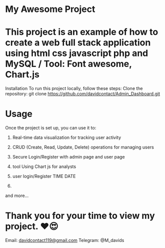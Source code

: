 # My Awesome Project

# This project is an example of how to create a web full stack application using html css javascript php and MySQL / Tool: Font awesome, Chart.js

Installation To run this project locally, follow these steps:
Clone the repository: git clone https://github.com/davidcontact/Admin_Dashboard.git

# Usage
Once the project is set up, you can use it to:

1. Real-time data visualization for tracking user activity

2. CRUD (Create, Read, Update, Delete) operations for managing users

3. Secure Login/Register with admin page and user page

4. tool Using Chart js for analysts

5. user login/Register TIME DATE
6. 
and more...
# Thank you for your time to view my project. ❤️😍
Email: davidcontact119@gmail.com 
Telegram: @M_davids

